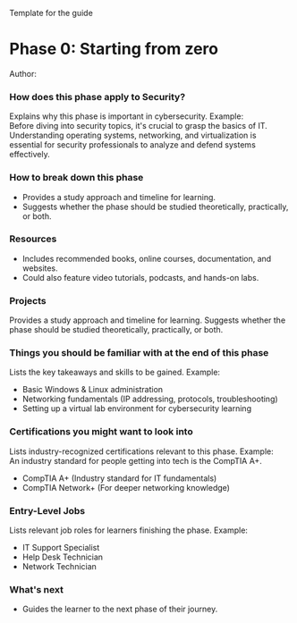 Template for the guide 

# Phase 0: Starting from zero
Author: 

### How does this phase apply to Security?
Explains why this phase is important in cybersecurity. Example: <br>
Before diving into security topics, it's crucial to grasp the basics of IT. Understanding operating systems, networking, and virtualization is essential for security professionals to analyze and defend systems effectively.

### How to break down this phase
- Provides a study approach and timeline for learning.
- Suggests whether the phase should be studied theoretically, practically, or both.

### Resources
- Includes recommended books, online courses, documentation, and websites.
- Could also feature video tutorials, podcasts, and hands-on labs.

### Projects
Provides a study approach and timeline for learning.
Suggests whether the phase should be studied theoretically, practically, or both.


### Things you should be familiar with at the end of this phase
Lists the key takeaways and skills to be gained. Example:
- Basic Windows & Linux administration
- Networking fundamentals (IP addressing, protocols, troubleshooting)
- Setting up a virtual lab environment for cybersecurity learning

### Certifications you might want to look into
Lists industry-recognized certifications relevant to this phase. Example:<br>
An industry standard for people getting into tech is the CompTIA A+.
- CompTIA A+ (Industry standard for IT fundamentals)
- CompTIA Network+ (For deeper networking knowledge)

### Entry-Level Jobs
Lists relevant job roles for learners finishing the phase. Example:
- IT Support Specialist
- Help Desk Technician
- Network Technician

### What's next
- Guides the learner to the next phase of their journey.
